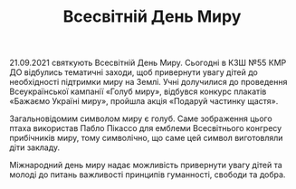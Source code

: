 ﻿---
title: Всесвітній День Миру
---

21.09.2021 святкують Всесвітній День Миру. Сьогодні в КЗШ №55 КМР ДО відбулись тематичні заходи, щоб привернути увагу дітей до необхідності підтримки миру на Землі. Учні долучилися до проведення Всеукраїнської кампанії «Голуб миру», відбувся конкурс плакатів «Бажаємо Україні миру», пройшла акція «Подаруй частинку щастя».

Загальновідомим символом миру є голуб. Саме зображення цього птаха використав Пабло Пікассо для емблеми Всесвітнього конгресу прибічників миру, тому символічно, що саме цей символ виготовляли діти закладу.

Міжнародний день миру надає можливість привернути увагу дітей та молоді до питань важливості принципів гуманності, свободи та добра.

<youtube id="otkOzPHK0SQ"></youtube>